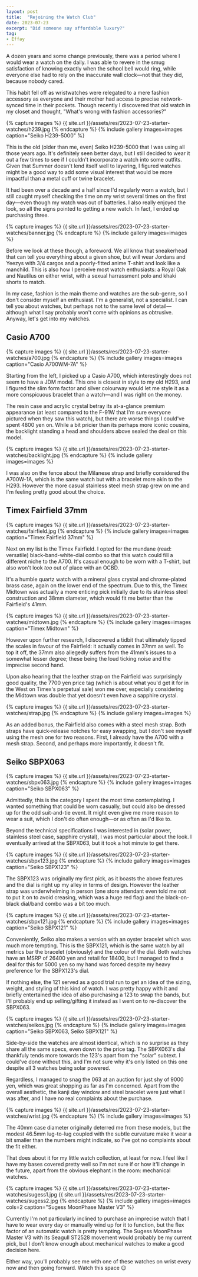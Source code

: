 ```yaml
---
layout: post
title:  "Rejoining the Watch Club"
date: 2023-07-23
excerpt: "Did someone say affordable luxury?"
tag:
- Effay
---
```


A dozen years and some change previously, there was a period where I would wear a watch on the daily. I was able to revere in the smug satisfaction of knowing exactly when the school bell would ring, while everyone else had to rely on the inaccurate wall clock—not that they did, because nobody cared.

This habit fell off as wristwatches were relegated to a mere fashion accessory as everyone and their mother had access to precise network-synced time in their pockets. Though recently I discovered that old watch in my closet and thought, "What's wrong with fashion accessories?"

{% capture images %}
    {{ site.url }}/assets/res/2023-07-23-starter-watches/h239.jpg
{% endcapture %}
{% include gallery images=images caption="Seiko H239-5000" %}

This is the old (older than me, even) Seiko H239-5000 that I was using all those years ago. It's definitely seen better days, but I still decided to wear it out a few times to see if I couldn't incorporate a watch into some outfits. Given that Summer doesn't lend itself well to layering, I figured watches might be a good way to add some visual interest that would be more impactful than a metal cuff or twine bracelet.

It had been over a decade and a half since I'd regularly worn a watch, but I still caught myself checking the time on my wrist several times on the first day—even though my watch was out of batteries. I also really enjoyed the look, so all the signs pointed to getting a new watch. In fact, I ended up purchasing three.

{% capture images %}
    {{ site.url }}/assets/res/2023-07-23-starter-watches/banner.jpg
{% endcapture %}
{% include gallery images=images %}

Before we look at these though, a foreword. We all know that sneakerhead that can tell you everything about a given shoe, but will wear Jordans and Yeezys with 3/4 cargos and a poorly-fitted anime T-shirt and look like a manchild. This is also how I perceive most watch enthusiasts: a Royal Oak and Nautilus on either wrist, with a sexual harrassment polo and khaki shorts to match.

In my case, fashion is the main theme and watches are the sub-genre, so I don't consider myself an enthusiast. I'm a generalist, not a specialist. I can tell you about watches, but perhaps not to the same level of detail—although what I say probably won't come with opinions as obtrusive. Anyway, let's get into my watches.

## Casio A700

{% capture images %}
    {{ site.url }}/assets/res/2023-07-23-starter-watches/a700.jpg
{% endcapture %}
{% include gallery images=images caption="Casio A700WM-7A" %}

Starting from the left, I picked up a Casio A700, which interestingly does not seem to have a JDM model. This one is closest in style to my old H293, and I figured the slim form factor and silver colourway would let me style it as a more conspicuous bracelet than a watch—and I was right on the money.

The resin case and acrylic crystal betray its at-a-glance premium appearance (at least compared to the F-91W that I'm sure everyone pictured when they saw this watch), but there are worse things I could've spent 4800 yen on. While a bit pricier than its perhaps more iconic cousins, the backlight standing a head and shoulders above sealed the deal on this model.

{% capture images %}
    {{ site.url }}/assets/res/2023-07-23-starter-watches/backlight.jpg
{% endcapture %}
{% include gallery images=images %}

I was also on the fence about the Milanese strap and briefly considered the A700W-1A, which is the same watch but with a bracelet more akin to the H293. However the more casual stainless steel mesh strap grew on me and I'm feeling pretty good about the choice.

## Timex Fairfield 37mm

{% capture images %}
    {{ site.url }}/assets/res/2023-07-23-starter-watches/fairfield.jpg
{% endcapture %}
{% include gallery images=images caption="Timex Fairfield 37mm" %}

Next on my list is the Timex Fairfield. I opted for the mundane (read: versatile) black-band-white-dial combo so that this watch could fill a different niche to the A700. It's casual enough to be worn with a T-shirt, but also won't look *too* out of place with an OCBD.

It's a humble quartz watch with a mineral glass crystal and chrome-plated brass case, again on the lower end of the spectrum. Due to this, the Timex Midtown was actually a more enticing pick initially due to its stainless steel construction and 38mm diameter, which would fit me better than the Fairfield's 41mm.

{% capture images %}
    {{ site.url }}/assets/res/2023-07-23-starter-watches/midtown.jpg
{% endcapture %}
{% include gallery images=images caption="Timex Midtown" %}

However upon further research, I discovered a tidbit that ultimately tipped the scales in favour of the Fairfield: it actually comes in 37mm as well. To top it off, the 37mm also allegedly suffers from the 41mm's issues to a somewhat lesser degree; these being the loud ticking noise and the imprecise second hand.

Upon also hearing that the leather strap on the Fairfield was surprisingly good quality, the 7700 yen price tag (which is about what you'd get it for in the West on Timex's perpetual sale) won me over, especially considering the Midtown was double that yet doesn't even have a sapphire crystal.

{% capture images %}
    {{ site.url }}/assets/res/2023-07-23-starter-watches/strap.jpg
{% endcapture %}
{% include gallery images=images %}

As an added bonus, the Fairfield also comes with a steel mesh strap. Both straps have quick-release notches for easy swapping, but I don't see myself using the mesh one for two reasons. First, I already have the A700 with a mesh strap. Second, and perhaps more importantly, it doesn't fit.

## Seiko SBPX063

{% capture images %}
    {{ site.url }}/assets/res/2023-07-23-starter-watches/sbpx063.jpg
{% endcapture %}
{% include gallery images=images caption="Seiko SBPX063" %}

Admittedly, this is the category I spent the most time contemplating. I wanted something that could be worn casually, but could also be dressed up for the odd suit-and-tie event. It might even give me more reason to wear a suit, which I don't do often enough—or as often as I'd like to.

Beyond the technical specifications I was interested in (solar power, stainless steel case, sapphire crystal), I was most particular about the look. I eventually arrived at the SBPX063, but it took a hot minute to get there.

{% capture images %}
    {{ site.url }}/assets/res/2023-07-23-starter-watches/sbpx123.jpg
{% endcapture %}
{% include gallery images=images caption="Seiko SBPX123" %}

The SBPX123 was originally my first pick, as it boasts the above features and the dial is right up my alley in terms of design. However the leather strap was underwhelming in person (one store attendant even told me not to put it on to avoid creasing, which was a huge red flag) and the black-on-black dial/band combo was a bit too much.

{% capture images %}
    {{ site.url }}/assets/res/2023-07-23-starter-watches/sbpx121.jpg
{% endcapture %}
{% include gallery images=images caption="Seiko SBPX121" %}

Conveniently, Seiko also makes a version with an oyster bracelet which was much more tempting. This is the SBPX121, which is the same watch by all metrics bar the bracelet (obviously) and the colour of the dial. Both watches have an MSRP of 26400 yen and retail for 18400, but I managed to find a deal for this for 5000 yen so my hand was forced despite my heavy preference for the SBPX123's dial.

If nothing else, the 121 served as a good trial run to get an idea of the sizing, weight, and styling of this kind of watch. I was pretty happy with it and briefly entertained the idea of also purchasing a 123 to swap the bands, but I'll probably end up selling/gifting it instead as I went on to re-discover the SBPX063.

{% capture images %}
    {{ site.url }}/assets/res/2023-07-23-starter-watches/seikos.jpg
{% endcapture %}
{% include gallery images=images caption="Seiko SBPX063, Seiko SBPX121" %}

Side-by-side the watches are almost identical, which is no surprise as they share all the same specs, even down to the price tag. The SBPX063's dial thankfuly tends more towards the 123's apart from the "solar" subtext. I could've done without this, and I'm not sure why it's only listed on this one despite all 3 watches being solar powered.

Regardless, I managed to snag the 063 at an auction for just shy of 9000 yen, which was great shopping as far as I'm concerned. Apart from the overall aesthetic, the kanji day window and steel bracelet were just what I was after, and I have no real complaints about the purchase.

{% capture images %}
    {{ site.url }}/assets/res/2023-07-23-starter-watches/wrist.jpg
{% endcapture %}
{% include gallery images=images %}

The 40mm case diameter originally deterred me from these models, but the modest 46.5mm lug-to-lug coupled with the subtle curvature make it wear a bit smaller than the numbers might indicate, so I've got no complaints about the fit either.

That does about it for my little watch collection, at least for now. I feel like I have my bases covered pretty well so I'm not sure if or how it'll change in the future, apart from the obvious elephant in the room: mechanical watches.

{% capture images %}
    {{ site.url }}/assets/res/2023-07-23-starter-watches/sugess1.jpg
    {{ site.url }}/assets/res/2023-07-23-starter-watches/sugess2.jpg
{% endcapture %}
{% include gallery images=images cols=2 caption="Sugess MoonPhase Master V3" %}

Currently I'm not particularly inclined to purchase an imprecise watch that I have to wear every day or manually wind up for it to function, but the flex factor of an automatic watch is pretty tempting. The Sugess MoonPhase Master V3 with its Seagull ST2528 movement would probably be my current pick, but I don't know enough about mechanical watches to make a good decision here.

Either way, you'll probably see me with one of these watches on wrist every now and then going forward. Watch this space 😉
